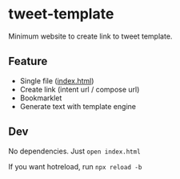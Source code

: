 # tweet-template

Minimum website to create link to tweet template.

## Feature

- Single file ([index.html](/index.html))
- Create link (intent url / compose url)
- Bookmarklet
- Generate text with template engine

## Dev

No dependencies. Just `open index.html`

If you want hotreload, run `npx reload -b`
